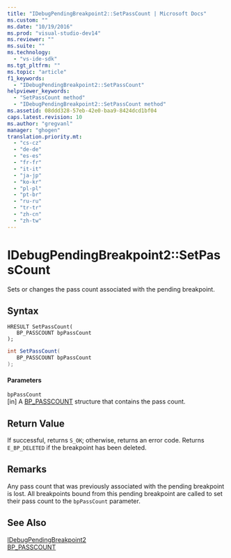 ```yaml
---
title: "IDebugPendingBreakpoint2::SetPassCount | Microsoft Docs"
ms.custom: ""
ms.date: "10/19/2016"
ms.prod: "visual-studio-dev14"
ms.reviewer: ""
ms.suite: ""
ms.technology: 
  - "vs-ide-sdk"
ms.tgt_pltfrm: ""
ms.topic: "article"
f1_keywords: 
  - "IDebugPendingBreakpoint2::SetPassCount"
helpviewer_keywords: 
  - "SetPassCount method"
  - "IDebugPendingBreakpoint2::SetPassCount method"
ms.assetid: 08ddd328-57eb-42e0-baa9-8424dcd1bf04
caps.latest.revision: 10
ms.author: "gregvanl"
manager: "ghogen"
translation.priority.mt: 
  - "cs-cz"
  - "de-de"
  - "es-es"
  - "fr-fr"
  - "it-it"
  - "ja-jp"
  - "ko-kr"
  - "pl-pl"
  - "pt-br"
  - "ru-ru"
  - "tr-tr"
  - "zh-cn"
  - "zh-tw"
---
```

# IDebugPendingBreakpoint2::SetPassCount
Sets or changes the pass count associated with the pending breakpoint.  
  
## Syntax  
  
```cpp#  
HRESULT SetPassCount(   
   BP_PASSCOUNT bpPassCount  
);  
```  
  
```c#  
int SetPassCount(   
   BP_PASSCOUNT bpPassCount  
);  
```  
  
#### Parameters  
 `bpPassCount`  
 [in] A [BP_PASSCOUNT](../extensibility-debugger-reference/bp_passcount.md) structure that contains the pass count.  
  
## Return Value  
 If successful, returns `S_OK`; otherwise, returns an error code. Returns `E_BP_DELETED` if the breakpoint has been deleted.  
  
## Remarks  
 Any pass count that was previously associated with the pending breakpoint is lost. All breakpoints bound from this pending breakpoint are called to set their pass count to the `bpPassCount` parameter.  
  
## See Also  
 [IDebugPendingBreakpoint2](../extensibility-debugger-reference/idebugpendingbreakpoint2.md)   
 [BP_PASSCOUNT](../extensibility-debugger-reference/bp_passcount.md)